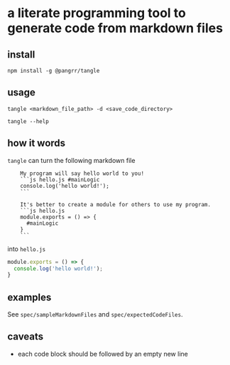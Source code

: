 # a literate programming tool to generate code from markdown files


## install
```
npm install -g @pangrr/tangle
```
## usage
```
tangle <markdown_file_path> -d <save_code_directory>
```
```
tangle --help
```
## how it words
`tangle` can turn the following markdown file

        My program will say hello world to you!
        ```js hello.js #mainLogic
        console.log('hello world!');
        ```

        It's better to create a module for others to use my program.
        ```js hello.js
        module.exports = () => {
          #mainLogic
        }
        ```

into `hello.js`
```js
module.exports = () => {
  console.log('hello world!');
}
```

## examples
See `spec/sampleMarkdownFiles` and `spec/expectedCodeFiles`.

## caveats
- each code block should be followed by an empty new line
